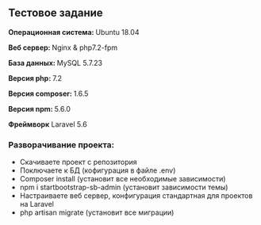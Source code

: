 <h2>Тестовое задание</h2>
<p><strong>Операционная система: </strong><span>Ubuntu 18.04</span></p>
<p><strong>Веб сервер: </strong> <span>Nginx & php7.2-fpm</span></p>
<p><strong>База данных: </strong> <span>MySQL 5.7.23</span></p>
<p><strong>Версия php: </strong> <span>7.2</span></p>
<p><strong>Версия composer: </strong><span>1.6.5</span></p>
<p><strong>Версия npm: </strong><span>5.6.0</span></p>
<p><strong>Фреймворк</strong> <span>Laravel 5.6</span></p>

<h3>Разворачивание проекта:</h3>
<ul>
    <li>Скачиваете проект с репозитория</li>
    <li>Поключаете к БД (кофигурация в файле .env)</li>
    <li>Composer install (установит все необходимые зависимости)</li>
    <li>npm i startbootstrap-sb-admin (установит зависимости темы)</li>
    <li>Настраиваете веб сервер, конфигурация стандартная для проектов на Laravel</li>
    <li>php artisan migrate (установит все миграции)</li>
 </ul>